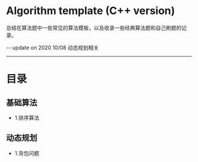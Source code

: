# Algorithm template (C++ version)
总结在算法题中一些常见的算法模板，以及收录一些经典算法题和自己刷题的记录。

-- update on 2020 10/08 
动态规划相关

----
# 目录
## 基础算法
- 1.排序算法

## 动态规划
- 1.背包问题
